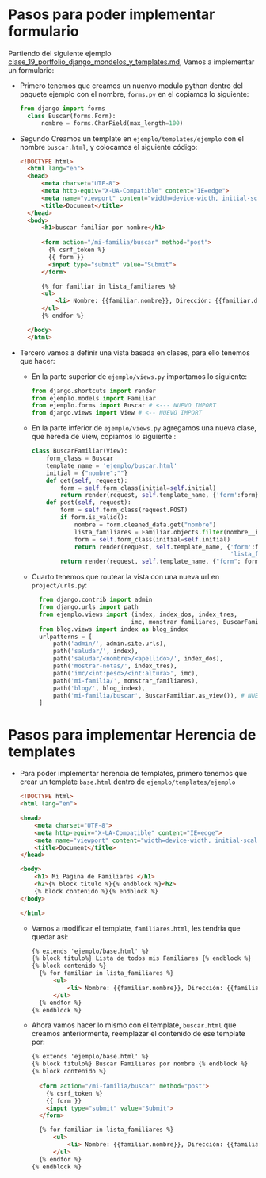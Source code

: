 # Pasos para poder implementar formulario
Partiendo del siguiente ejemplo [clase_19_portfolio_django_mondelos_y_templates.md](clase_19_portfolio_django_mondelos_y_templates.md), Vamos a implementar un formulario:

- Primero tenemos que creamos un nuenvo modulo python dentro del paquete ejemplo con el nombre, `forms.py`
  en el copiamos lo siguiente:
  
  ```python
  from django import forms
    class Buscar(forms.Form):
        nombre = forms.CharField(max_length=100)
  ```

- Segundo Creamos un template en `ejemplo/templates/ejemplo` con el nombre `buscar.html`, y colocamos el siguiente código:
  ```html
  <!DOCTYPE html>
    <html lang="en">
    <head>
        <meta charset="UTF-8">
        <meta http-equiv="X-UA-Compatible" content="IE=edge">
        <meta name="viewport" content="width=device-width, initial-scale=1.0">
        <title>Document</title>
    </head>
    <body>
        <h1>buscar familiar por nombre</h1>
      
        <form action="/mi-familia/buscar" method="post">
          {% csrf_token %}
          {{ form }}
          <input type="submit" value="Submit">
        </form>

        {% for familiar in lista_familiares %}
        <ul>
            <li> Nombre: {{familiar.nombre}}, Dirección: {{familiar.direccion}}, Pasaporte: {{familiar.numero_pasaporte}}</li>
        </ul>
        {% endfor %}

    </body>
    </html>
  ``` 

- Tercero vamos a definir una vista basada en clases, para ello tenemos que hacer:
  - En la parte superior de `ejemplo/views.py` importamos lo siguiente:
    ```python
    from django.shortcuts import render
    from ejemplo.models import Familiar
    from ejemplo.forms import Buscar # <--- NUEVO IMPORT
    from django.views import View # <-- NUEVO IMPORT 
    ```
  - En la parte inferior de `ejemplo/views.py` agregamos una nueva clase, que hereda de View, copiamos lo siguiente :
    ```python
    class BuscarFamiliar(View):
        form_class = Buscar
        template_name = 'ejemplo/buscar.html'
        initial = {"nombre":""}
        def get(self, request):
            form = self.form_class(initial=self.initial)
            return render(request, self.template_name, {'form':form})
        def post(self, request):
            form = self.form_class(request.POST)
            if form.is_valid():
                nombre = form.cleaned_data.get("nombre")
                lista_familiares = Familiar.objects.filter(nombre__icontains=nombre).all() 
                form = self.form_class(initial=self.initial)
                return render(request, self.template_name, {'form':form, 
                                                            'lista_familiares':lista_familiares})
            return render(request, self.template_name, {"form": form})
    ```
  - Cuarto tenemos que routear la vista con una nueva url en `project/urls.py`:
    ```python
      from django.contrib import admin
      from django.urls import path
      from ejemplo.views import (index, index_dos, index_tres, 
                                imc, monstrar_familiares, BuscarFamiliar)
      from blog.views import index as blog_index
      urlpatterns = [
          path('admin/', admin.site.urls),
          path('saludar/', index),
          path('saludar/<nombre>/<apellido>/', index_dos),
          path('mostrar-notas/', index_tres),
          path('imc/<int:peso>/<int:altura>', imc),
          path('mi-familia/', monstrar_familiares),
          path('blog/', blog_index),
          path('mi-familia/buscar', BuscarFamiliar.as_view()), # NUEVA RUTA PARA BUSCAR FAMILIAR
      ]
    ```

# Pasos para implementar Herencia de templates

- Para poder implementar herencia de templates, primero tenemos que crear un template `base.html` dentro de `ejemplo/templates/ejemplo`
  ```html
  <!DOCTYPE html>
  <html lang="en">

  <head>
      <meta charset="UTF-8">
      <meta http-equiv="X-UA-Compatible" content="IE=edge">
      <meta name="viewport" content="width=device-width, initial-scale=1.0">
      <title>Document</title>
  </head>

  <body>
      <h1> Mi Pagina de Familiares </h1>
      <h2>{% block titulo %}{% endblock %}<h2>
      {% block contenido %}{% endblock %}
  </body>

  </html>
  ```

  - Vamos a modificar el template, `familiares.html`, les tendria que quedar así:

    ```html
    {% extends 'ejemplo/base.html' %}
    {% block titulo%} Lista de todos mis Familiares {% endblock %}
    {% block contenido %}
      {% for familiar in lista_familiares %}
          <ul>
              <li> Nombre: {{familiar.nombre}}, Dirección: {{familiar.direccion}}, Pasaporte: {{familiar.numero_pasaporte}}</li>
          </ul>
      {% endfor %}
    {% endblock %}
    ```

  - Ahora vamos hacer lo mismo con el template, `buscar.html` que creamos anteriormente, reemplazar el contenido de ese template por:

    ```html
    {% extends 'ejemplo/base.html' %}
    {% block titulo%} Buscar Familiares por nombre {% endblock %}
    {% block contenido %}
      
      <form action="/mi-familia/buscar" method="post">
        {% csrf_token %}
        {{ form }}
        <input type="submit" value="Submit">
      </form>

      {% for familiar in lista_familiares %}
          <ul>
              <li> Nombre: {{familiar.nombre}}, Dirección: {{familiar.direccion}}, Pasaporte: {{familiar.numero_pasaporte}}</li>
          </ul>
      {% endfor %}
    {% endblock %}
    ```
